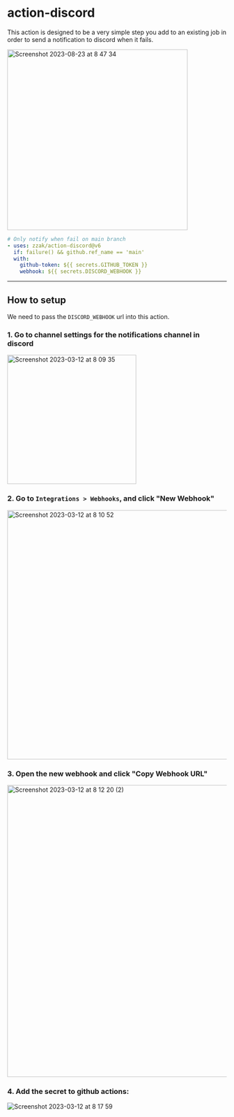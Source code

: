 # action-discord

This action is designed to be a very simple step you add to an existing job in order to send a notification to discord when it fails.

<img width="414" alt="Screenshot 2023-08-23 at 8 47 34" src="https://github.com/zzak/action-discord/assets/277819/b21973c2-7230-4153-9030-46bd3a74040e">

```yaml
# Only notify when fail on main branch
- uses: zzak/action-discord@v6
  if: failure() && github.ref_name == 'main'
  with:
    github-token: ${{ secrets.GITHUB_TOKEN }}
    webhook: ${{ secrets.DISCORD_WEBHOOK }}
```

---

## How to setup

We need to pass the `DISCORD_WEBHOOK` url into this action.

### 1. Go to channel settings for the notifications channel in discord

<img width="296" alt="Screenshot 2023-03-12 at 8 09 35" src="https://user-images.githubusercontent.com/277819/224515462-1d234c60-cb24-437c-9456-1fd2939e0dce.png">

### 2. Go to `Integrations > Webhooks`, and click "New Webhook"

<img width="571" alt="Screenshot 2023-03-12 at 8 10 52" src="https://user-images.githubusercontent.com/277819/224515614-690ab375-aead-4927-9df6-c6bea4500bf2.png">

### 3. Open the new webhook and click "Copy Webhook URL"

<img width="669" alt="Screenshot 2023-03-12 at 8 12 20 (2)" src="https://user-images.githubusercontent.com/277819/224515633-3e83b57f-33af-48dc-b035-614cfe76f83e.png">

### 4. Add the secret to github actions:

![Screenshot 2023-03-12 at 8 17 59](https://user-images.githubusercontent.com/277819/224515693-d28e6697-38ef-4f97-9872-080709acdfe3.png)

